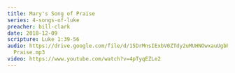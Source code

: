 ```yaml
---
title: Mary's Song of Praise
series: 4-songs-of-luke
preacher: bill-clark
date: 2018-12-09
scripture: Luke 1:39-56
audio: https://drive.google.com/file/d/15DrMnsIExbV0ZTdy2uMUHNOwxauUgbRM/view
  Praise.mp3
video: https://www.youtube.com/watch?v=4pTyqEZLe2
---
```

